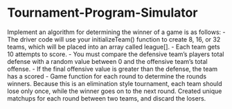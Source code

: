 # Tournament-Program-Simulator
Implement an algorithm for determining the winner of a game is as follows: - The driver code will use your initializeTeam() function to create 8, 16, or 32 teams, which will be placed into an array     called league[].  - Each team gets 10 attempts to score. - You must compare the defensive team’s players total defense with a random value between 0 and the offensive     team’s total offense. - If the final offensive value is greater than the defense, the team has a scored - Game function for each round to determine the rounds winners. Because this is an elimination style tournament,    each team should lose only once, while the winner goes on to the next round. Created unique matchups for each    round between two teams, and discard the losers.
